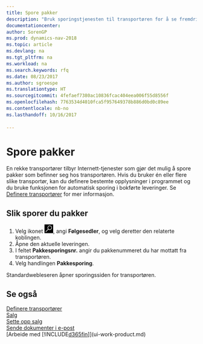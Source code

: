 ```yaml
---
title: Spore pakker
description: "Bruk sporingstjenesten til transportøren for å se fremdriften til en levering."
documentationcenter: 
author: SorenGP
ms.prod: dynamics-nav-2018
ms.topic: article
ms.devlang: na
ms.tgt_pltfrm: na
ms.workload: na
ms.search.keywords: rfq
ms.date: 08/23/2017
ms.author: sgroespe
ms.translationtype: HT
ms.sourcegitcommit: 4fefaef7380ac10836fcac404eea006f55d8556f
ms.openlocfilehash: 7763534d4010fca5f957649378b886d0bd0c89ee
ms.contentlocale: nb-no
ms.lasthandoff: 10/16/2017

---
```

# <a name="how-to-track-packages"></a>Spore pakker
En rekke transportører tilbyr Internett-tjenester som gjør det mulig å spore pakker som befinner seg hos transportøren. Hvis du bruker én eller flere slike transportør, kan du definere bestemte opplysninger i programmet og du bruke funksjonen for automatisk sporing i bokførte leveringer. Se [Definere transportører](sales-how-to-set-up-shipping-agents.md) for mer informasjon.

## <a name="to-track-a-package"></a>Slik sporer du pakker
1. Velg ikonet ![Søk etter side eller rapport](media/ui-search/search_small.png "Søk etter side eller rapport"), angi **Følgesedler**, og velg deretter den relaterte koblingen.
2. Åpne den aktuelle leveringen.
3. I feltet **Pakkesporingsnr.** angir du pakkenummeret du har mottatt fra transportøren.
4. Velg handlingen **Pakkesporing**.

Standardwebleseren åpner sporingssiden for transportøren.

## <a name="see-also"></a>Se også
[Definere transportører](sales-how-to-set-up-shipping-agents.md)  
[Salg](sales-manage-sales.md)  
[Sette opp salg](sales-setup-sales.md)  
[Sende dokumenter i e-post](ui-how-send-documents-email.md)  
[Arbeide med [!INCLUDE[d365fin](includes/d365fin_md.md)]](ui-work-product.md)

